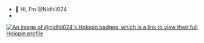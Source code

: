 - 👋 Hi, I’m @Nidhii024
- 
[![An image of @nidhii024's Holopin badges, which is a link to view their full Holopin profile](https://holopin.me/nidhii024)](https://holopin.io/@nidhii024)

<!---
Nidhii024/Nidhii024 is a ✨ special ✨ repository because its `README.md` (this file) appears on your GitHub profile.
You can click the Preview link to take a look at your changes.
--->
